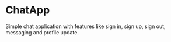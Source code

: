 # ChatApp
Simple chat application with features like sign in, sign up, sign out, messaging and profile update.
